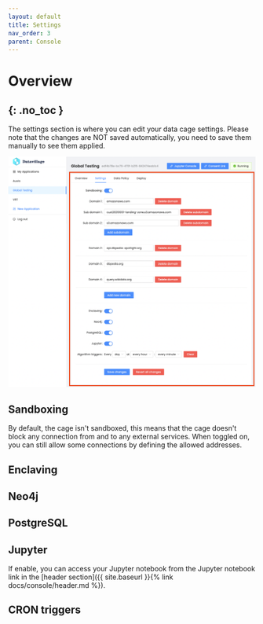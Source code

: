 ```yaml
---
layout: default
title: Settings
nav_order: 3
parent: Console
---
```


# Overview
{: .no_toc }
---

The settings section is where you can edit your data cage settings. Please note that the changes are NOT saved automatically, you need to save them manually to see them applied.

![](../../assets/images/application-settings.png)

## Sandboxing

By default, the cage isn't sandboxed, this means that the cage doesn't block any connection from and to any external services. When toggled on, you can still allow some connections by defining the allowed addresses.


## Enclaving

## Neo4j
## PostgreSQL
## Jupyter

If enable, you can access your Jupyter notebook from the Jupyter notebook link in the [header section]({{ site.baseurl }}{% link docs/console/header.md %}).

## CRON triggers